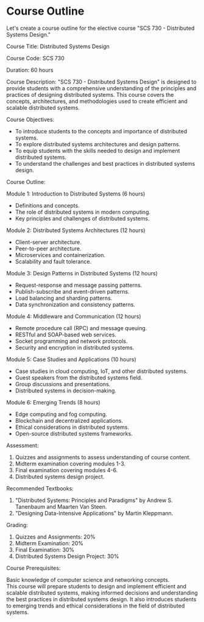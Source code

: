 # Course Outline
Let's create a course outline for the elective course "SCS 730 - Distributed Systems Design."

Course Title: Distributed Systems Design

Course Code: SCS 730

Duration: 60 hours

Course Description:
"SCS 730 - Distributed Systems Design" is designed to provide students with a comprehensive understanding of the principles and practices of designing distributed systems. This course covers the concepts, architectures, and methodologies used to create efficient and scalable distributed systems.

Course Objectives:

* To introduce students to the concepts and importance of distributed systems.
* To explore distributed systems architectures and design patterns.
* To equip students with the skills needed to design and implement distributed systems.
* To understand the challenges and best practices in distributed systems design.
  
Course Outline:

Module 1: Introduction to Distributed Systems (6 hours)

* Definitions and concepts.
* The role of distributed systems in modern computing.
* Key principles and challenges of distributed systems.
  
Module 2: Distributed Systems Architectures (12 hours)

* Client-server architecture.
* Peer-to-peer architecture.
* Microservices and containerization.
* Scalability and fault tolerance.
  
Module 3: Design Patterns in Distributed Systems (12 hours)

* Request-response and message passing patterns.
* Publish-subscribe and event-driven patterns.
* Load balancing and sharding patterns.
* Data synchronization and consistency patterns.
  
Module 4: Middleware and Communication (12 hours)

* Remote procedure call (RPC) and message queuing.
* RESTful and SOAP-based web services.
* Socket programming and network protocols.
* Security and encryption in distributed systems.
  
Module 5: Case Studies and Applications (10 hours)

* Case studies in cloud computing, IoT, and other distributed systems.
* Guest speakers from the distributed systems field.
* Group discussions and presentations.
* Distributed systems in decision-making.
  
Module 6: Emerging Trends (8 hours)

* Edge computing and fog computing.
* Blockchain and decentralized applications.
* Ethical considerations in distributed systems.
* Open-source distributed systems frameworks.
  
Assessment:

1. Quizzes and assignments to assess understanding of course content.
2. Midterm examination covering modules 1-3.
3. Final examination covering modules 4-6.
4. Distributed systems design project.
   
Recommended Textbooks:

1. "Distributed Systems: Principles and Paradigms" by Andrew S. Tanenbaum and Maarten Van Steen.
2. "Designing Data-Intensive Applications" by Martin Kleppmann.
   
Grading:

1. Quizzes and Assignments: 20%
2. Midterm Examination: 20%
3. Final Examination: 30%
4. Distributed Systems Design Project: 30%
   
Course Prerequisites:

Basic knowledge of computer science and networking concepts.<br>
This course will prepare students to design and implement efficient and scalable distributed systems, making informed decisions and understanding the best practices in distributed systems design. It also introduces students to emerging trends and ethical considerations in the field of distributed systems.<br>
